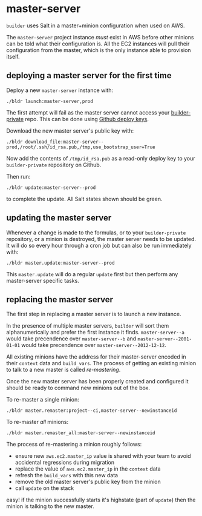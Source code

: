 # master-server

`builder` uses Salt in a master+minion configuration when used on AWS.

The `master-server` project instance *must* exist in AWS before other minions can be told what their configuration is. All the EC2 instances will pull their configuration from the master, which is the only instance able to provision itself.

## deploying a master server for the first time

Deploy a new `master-server` instance with:

	./bldr launch:master-server,prod

The first attempt will fail as the master server cannot access your [builder-private](https://github.com/elifesciences/builder-private-example) repo. This can be done using [Github deploy keys](https://developer.github.com/guides/managing-deploy-keys/#deploy-keys).

Download the new master server's public key with:

    ./bldr download_file:master-server--prod,/root/.ssh/id_rsa.pub,/tmp,use_bootstrap_user=True

Now add the contents of `/tmp/id_rsa.pub` as a read-only deploy key to your `builder-private` repository on Github.

Then run:

	./bldr update:master-server--prod

to complete the update. All Salt states shown should be green.

## updating the master server

Whenever a change is made to the formulas, or to your `builder-private` repository, or a minion is destroyed, the master server needs to be updated. It will do so every hour through a cron job but can also be run immediately with:

	./bldr master.update:master-server--prod

This `master.update` will do a regular `update` first but then perform any master-server specific tasks.

## replacing the master server

The first step in replacing a master server is to launch a new instance. 

In the presence of multiple master servers, `builder` will sort them alphanumerically and prefer the first instance it finds. `master-server--a` would take precendence over `master-server--b` and `master-server--2001-01-01` would take precendence over `master-server--2012-12-12`.

All existing minions have the address for their master-server encoded in their `context` data and `build_vars`. The process of getting an existing minion to talk to a new master is called *re-mastering*.

Once the new master server has been properly created and configured it should be ready to command new minions out of the box.

To re-master a single minion:

    ./bldr master.remaster:project--ci,master-server--newinstanceid
    
To re-master *all* minions:

    ./bldr master.remaster_all:master-server--newinstanceid
    
The process of re-mastering a minion roughly follows:

* ensure new `aws.ec2.master_ip` value is shared with your team to avoid accidental regressions during migration
* replace the value of `aws.ec2.master_ip` in the `context` data
* refresh the `build_vars` with this new data
* remove the old master server's public key from the minion
* call `update` on the stack

easy! if the minion successfully starts it's highstate (part of `update`) then the minion is talking to the new master.

